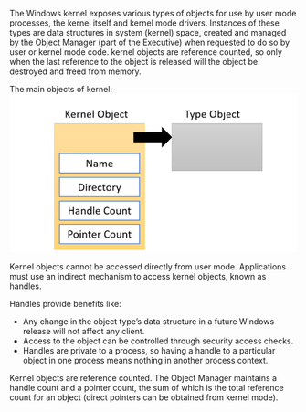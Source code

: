 The Windows kernel exposes various types of objects for use by user mode processes, the kernel itself and kernel mode drivers. Instances of these types are data structures in system (kernel) space, created and managed by the Object Manager (part of the Executive) when requested to do so by user or kernel mode code. kernel objects are reference counted, so only when the last reference to the object is released will the object be destroyed and freed from memory.

The main objects of kernel:
![](../Media/Pasted%20image%2020241116173921.png)

Kernel objects cannot be accessed directly from user mode. Applications must use an indirect mechanism to access kernel objects, known as handles.

Handles provide benefits like:
- Any change in the object type’s data structure in a future Windows release will not affect any client.
- Access to the object can be controlled through security access checks.
- Handles are private to a process, so having a handle to a particular object in one process means nothing in another process context.

Kernel objects are reference counted. The Object Manager maintains a handle count and a pointer count, the sum of which is the total reference count for an object (direct pointers can be obtained from kernel mode).
